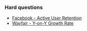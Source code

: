 ### Hard questions

- [Facebook - Active User Retention](./questions/hard_facebook_activeuserretention.md)
- [Wayfair - Y-on-Y Growth Rate](./questions/hard_wayfair_yonygrowthrate.md)
